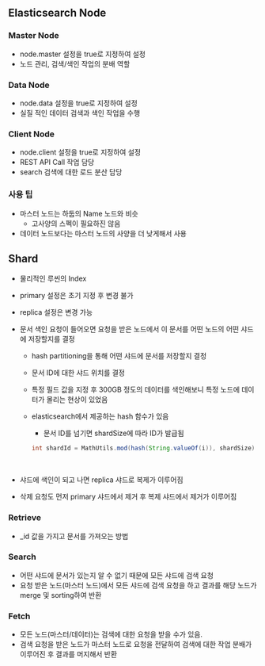 ## Elasticsearch Node

### Master Node

* node.master 설정을 true로 지정하여 설정
* 노드 관리, 검색/색인 작업의 분배 역할



### Data Node

* node.data 설정을 true로 지정하여 설정
* 실질 적인 데이터 검색과 색인 작업을 수행



### Client Node

* node.client 설정을 true로 지정하여 설정
* REST API Call 작업 담당
* search 검색에 대한 로드 분산 담당



### 사용 팁

* 마스터 노드는 하둡의 Name 노드와 비슷
  * 고사양의 스펙이 필요하진 않음
* 데이터 노드보다는 마스터 노드의 사양을 더 낮게해서 사용



## Shard

* 물리적인 루씬의 Index

* primary 설정은 초기 지정 후 변경 불가

* replica 설정은 변경 가능

* 문서 색인 요청이 들어오면 요청을 받은 노드에서 이 문서를 어떤 노드의 어떤 샤드에 저장할지를 결정

  * hash partitioning을 통해 어떤 샤드에 문서를 저장할지 결정

  * 문서 ID에 대한 샤드 위치를 결정

  * 특정 필드 값을 지정 후 300GB 정도의 데이터를 색인해보니 특정 노드에 데이터가 몰리는 현상이 있었음

  * elasticsearch에서 제공하는 hash 함수가 있음

    * 문서 ID를 넘기면 shardSize에 따라 ID가 발급됨

    ```java
    int shardId = MathUtils.mod(hash(String.valueOf(i)), shardSize)
    ```

    ​

* 샤드에 색인이 되고 나면 replica 샤드로 복제가 이루어짐

* 삭제 요청도 먼저 primary 샤드에서 제거 후 복제 샤드에서 제거가 이루어짐



### Retrieve

* _id 값을 가지고 문서를 가져오는 방법



### Search

* 어떤 샤드에 문서가 있는지 알 수 없기 때문에 모든 샤드에 검색 요청
* 요청 받은 노드(마스터 노드)에서 모든 샤드에 검색 요청을 하고 결과를 해당 노드가 merge 및 sorting하여 반환



### Fetch

* 모든 노드(마스터/데이터)는 검색에 대한 요청을 받을 수가 있음.
* 검색 요청을 받은 노드가 마스터 노드로 요청을 전달하여 검색에 대한 작업 분배가 이루어진 후 결과를 머지해서 반환





